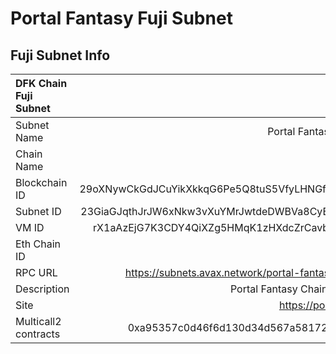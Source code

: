 # Portal Fantasy Fuji Subnet

## Fuji Subnet Info

| DFK Chain Fuji Subnet |                                                         |
| :-------------------- | ------------------------------------------------------: |
| Subnet Name           |                              Portal Fantasy Fuji Subnet |
| Chain Name            |                                                 PFChain |
| Blockchain ID         |      29oXNywCkGdJCuYikXkkqG6Pe5Q8tuS5VfyLHNGfeqmDzBoTPq |
| Subnet ID             |      23GiaGJqthJrJW6xNkw3vXuYMrJwtdeDWBVa8CyB6xuexXbVRp |
| VM ID                 |       rX1aAzEjG7K3CDY4QiXZg5HMqK1zHXdcZrCavbncCTyonjTxx |
| Eth Chain ID          |                                                     808 |
| RPC URL               | https://subnets.avax.network/portal-fantasy/testnet/rpc |
| Description           |                        Portal Fantasy Chain EVM subnet. |
| Site                  |                               https://portalfantasy.io/ |
| Multicall2 contracts  |              0xa95357c0d46f6d130d34d567a581725cE3bE8b38 |
